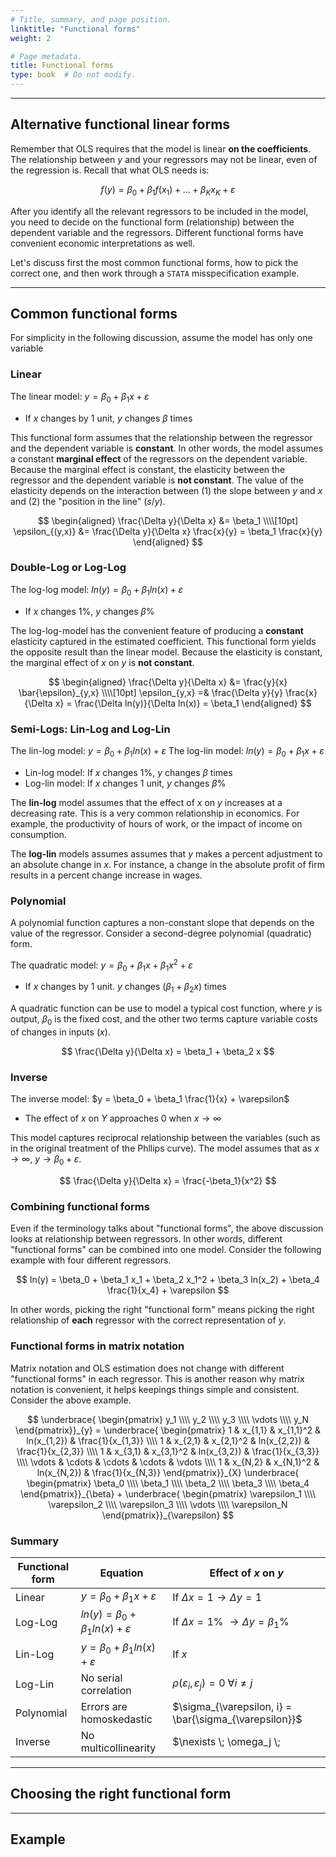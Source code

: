 ```yaml
---
# Title, summary, and page position.
linktitle: "Functional forms"
weight: 2

# Page metadata.
title: Functional forms
type: book  # Do not modify.
---
```




---

## Alternative functional linear forms

Remember that OLS requires that the model is linear **on the coefficients**. The relationship between $y$ and your regressors may not be linear, even of the regression is. Recall that what OLS needs is:

$$
f(y) = \beta_0 + \beta_1 f(x_1) + ... + \beta_K x_K + \varepsilon
$$

After you identify all the relevant regressors to be included in the model, you need to decide on the functional form (relationship) between the dependent variable and the regressors. Different functional forms have convenient economic interpretations as well.

Let's discuss first the most common functional forms, how to pick the correct one, and then work through a `STATA` misspecification example.

---

## Common functional forms

For simplicity in the following discussion, assume the model has only one variable

### Linear

The linear model: $y = \beta_0 + \beta_1 x + \varepsilon$

* If $x$ changes by 1 unit, $y$ changes $\beta$ times

This functional form assumes that the relationship between the regressor and the dependent variable is **constant**. In other words, the model assumes a constant **marginal effect** of the regressors on the dependent variable. Because the marginal effect is constant, the elasticity between the regressor and the dependent variable is **not constant**. The value of the elasticity depends on the interaction between (1) the slope between $y$ and $x$ and (2) the "position in the line" $(s/y)$.


$$
\begin{aligned}
\frac{\Delta y}{\Delta x} &= \beta_1 \\\\[10pt]
\epsilon_{(y,x)} &= \frac{\Delta y}{\Delta x} \frac{x}{y} = \beta_1 \frac{x}{y}
\end{aligned}
$$

### Double-Log or Log-Log

The log-log model: $ln(y) = \beta_0 + \beta_1 ln(x) + \varepsilon$

* If $x$ changes 1%, $y$ changes $\beta$%

The log-log-model has the convenient feature of producing a **constant** elasticity captured in the estimated coefficient. This functional form yields the opposite result than the linear model. Because the elasticity is constant, the marginal effect of $x$ on $y$ is **not constant**.

$$
\begin{aligned}
\frac{\Delta y}{\Delta x} &= \frac{y}{x} \bar{\epsilon}_{y,x} \\\\[10pt]
\epsilon_{y,x} =& \frac{\Delta y}{y} \frac{x}{\Delta x} = \frac{\Delta ln(y)}{\Delta ln(x)} = \beta_1
\end{aligned}
$$

### Semi-Logs: Lin-Log and Log-Lin

The lin-log model: $y = \beta_0 + \beta_1 ln(x) + \varepsilon$
The log-lin model: $ln(y) = \beta_0 + \beta_1 x + \varepsilon$

* Lin-log model: If $x$ changes 1%, $y$ changes $\beta$ times
* Log-lin model: If $x$ changes 1 unit, $y$ changes $\beta$%

The **lin-log** model assumes that the effect of $x$ on $y$ increases at a decreasing rate. This is a very common relationship in economics. For example, the productivity of hours of work, or the impact of income on consumption. 

The **log-lin** models assumes assumes that $y$ makes a percent adjustment to an absolute change in $x$. For instance, a change in the absolute profit of firm results in a percent change increase in wages.

### Polynomial

A polynomial function captures a non-constant slope that depends on the value of the regressor. Consider a second-degree polynomial (quadratic) form.

The quadratic model: $y = \beta_0 + \beta_1 x + \beta_1 x^2 + \varepsilon$

* If $x$ changes by 1 unit. $y$ changes $(\beta_1 + \beta_2 x)$ times

A quadratic function can be use to model a typical cost function, where $y$ is output, $\beta_0$ is the fixed cost, and the other two terms capture variable costs of changes in inputs $(x)$.

$$
\frac{\Delta y}{\Delta x} = \beta_1 + \beta_2 x
$$

### Inverse

The inverse model: $y = \beta_0 + \beta_1 \frac{1}{x} + \varepsilon$

* The effect of $x$ on $Y$ approaches 0 when $x \rightarrow \infty$

This model captures reciprocal relationship between the variables (such as in the original treatment of the Phllips curve). The model assumes that as $x \rightarrow \infty$, $y \rightarrow \beta_0 + \varepsilon$.

$$
\frac{\Delta y}{\Delta x} = \frac{-\beta_1}{x^2}
$$

### Combining functional forms

Even if the terminology talks about "functional forms", the above discussion looks at relationship between regressors. In other words, different "functional forms" can be combined into one model. Consider the following example with four different regressors.

$$
ln(y) = \beta_0 + \beta_1 x_1 + \beta_2 x_1^2 + \beta_3 ln(x_2) + \beta_4 \frac{1}{x_4} + \varepsilon
$$

In other words, picking the right "functional form" means picking the right relationship of **each** regressor with the correct representation of $y$.

### Functional forms in matrix notation

Matrix notation and OLS estimation does not change with different "functional forms" in each regressor. This is another reason why matrix notation is convenient, it helps keepings things simple and consistent. Consider the above example.


$$
\underbrace{
\begin{pmatrix}
    y_1     \\\\
    y_2     \\\\
    y_3     \\\\
    \vdots  \\\\
    y_N
\end{pmatrix}}_{y} =
\underbrace{
\begin{pmatrix}
    1       & x_{1,1} & x_{1,1}^2 & ln(x_{1,2}) & \frac{1}{x_{1,3}}  \\\\
    1       & x_{2,1} & x_{2,1}^2 & ln(x_{2,2}) & \frac{1}{x_{2,3}}  \\\\
    1       & x_{3,1} & x_{3,1}^2 & ln(x_{3,2}) & \frac{1}{x_{3,3}}  \\\\
    \vdots  & \cdots  & \cdots    & \cdots      & \vdots   \\\\
    1       & x_{N,2} & x_{N,1}^2 & ln(x_{N,2}) & \frac{1}{x_{N,3}}
\end{pmatrix}}_{X}
\underbrace{
\begin{pmatrix}
    \beta_0 \\\\
    \beta_1 \\\\
    \beta_2 \\\\
    \beta_3 \\\\
    \beta_4
\end{pmatrix}}_{\beta} + 
\underbrace{
\begin{pmatrix}
    \varepsilon_1 \\\\
    \varepsilon_2 \\\\
    \varepsilon_3 \\\\
    \vdots        \\\\
    \varepsilon_N
\end{pmatrix}}_{\varepsilon}
$$

### Summary

| Functional form | Equation                                        | Effect of $x$ on $y$ |
|-----------------|-------------------------------------------------|------------------|
| Linear          | $y = \beta_0 + \beta_1 x + \varepsilon$         | If $\Delta x = 1 \rightarrow \Delta y = 1$ |
| Log-Log         | $ln(y) = \beta_0 + \beta_1 ln(x) + \varepsilon$ | If $\Delta x = 1$% $\rightarrow \Delta y = \beta_1$% |
| Lin-Log         | $y = \beta_0 + \beta_1 ln(x) + \varepsilon$     | If $x$ |
| Log-Lin         | No serial correlation | $\rho(\varepsilon_i, \varepsilon_j) = 0 \; \forall i \neq j$|
| Polynomial      | Errors are homoskedastic | $\sigma_{\varepsilon, i} = \bar{\sigma_{\varepsilon}}$ |
| Inverse         | No multicollinearity | $\nexists \\; \omega_j \\; 

---

## Choosing the right functional form

---

## Example